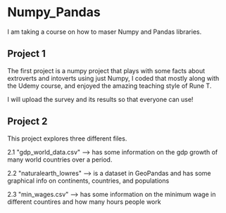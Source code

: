 # Numpy_Pandas
I am taking a course on how to maser Numpy and Pandas libraries.

## Project 1

The first project is a numpy project that plays with some facts about extroverts and intoverts using just Numpy, I coded that mostly along with the Udemy course, and enjoyed the amazing teaching style of Rune T.

I will upload the survey and its results so that everyone can use!


## Project 2

This project explores three different files. 

2.1 "gdp_world_data.csv" --> has some information on the gdp growth of many world countries over a period.

2.2 "naturalearth_lowres" --> is a dataset in GeoPandas and has some graphical info on continents, countries, and populations

2.3 "min_wages.csv" --> has some information on the minimum wage in different countires and how many hours people work
